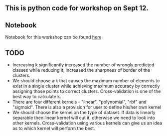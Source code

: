 ## This is python code for workshop on Sept 12.

[1]: https://notebooks.azure.com/n/NiJVoSAq4CU/notebooks/E.ipynb

## Notebook
Notebook for this workshop can be found [here][1]

## TODO
* Increasing k significantly increased the number of wrongly predicted classes while reducing it, increased the sharpness of border of the clusters.
* We should choose a k that causes the maximum number of elements to exist in a single cluster while achieving maximum accuracy by correctly assigning those points to correct clusters. Cross-validation is one of the best way to calculate k.
* There are four different kernels - "linear", "polynomial", "rbf" and "sigmoid". There is also a provision for user to define his/her own kernel
* We should choose the kernel on the type of dataset. If data is linearly separable then linear kernel will cut it, otherwise we need to look into other kernels. Cross-validation using various kernels can give us an idea as to which kernel will perform the best.
